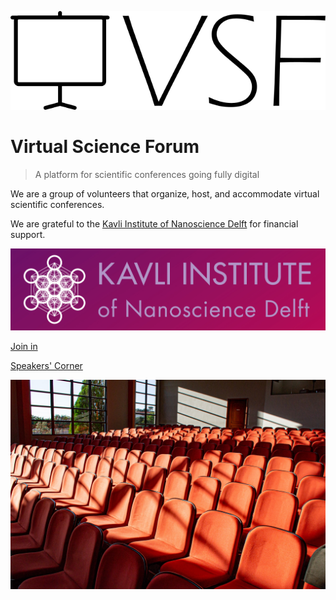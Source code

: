 ![logo](media/logo.png)

# Virtual Science Forum

> A platform for scientific conferences going fully digital

We are a group of volunteers that organize, host, and accommodate virtual scientific conferences.

We are grateful to the [Kavli Institute of Nanoscience Delft](http://kavli.tudelft.nl/) for financial support.

![](media/kavli_logo.jpg ':size=200')

[Join in](#welcome)
<!-- [Long Range Colloquium](long_range_colloquium.md) -->
[Speakers' Corner](speakers-corner.md)
<!-- [Workshop: Quantum Oscillations in insulators](quantum-oscillations-insulators.md) -->

<!-- background image -->

![](media/bg.jpg)
